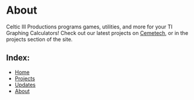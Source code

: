 # About
Celtic III Productions programs games, utilities, and more for your TI Graphing Calculators! Check out our latest projects on [Cemetech](www.cemetech.net),
or in the projects section of the  site.

## Index:
* [Home](https://c3productions.github.io)
* [Projects](https://c3productions.github.io/projects)
* [Updates](https://c3productions.github.io/updates)
* [About](https://c3productions.github.io/about)
